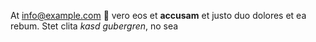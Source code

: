 At [info@example.com](mailto:info@example.com) 👋 vero eos et **accusam**
et justo duo dolores et ea rebum. Stet clita *kasd gubergren*, no sea
